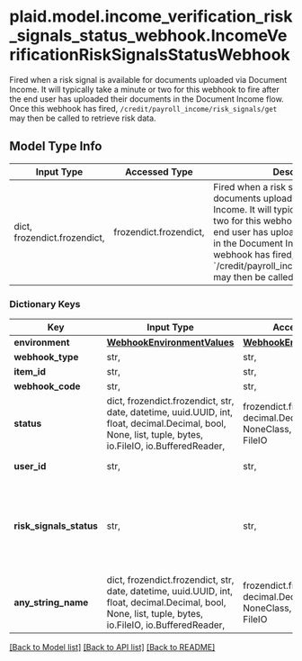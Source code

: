 # plaid.model.income_verification_risk_signals_status_webhook.IncomeVerificationRiskSignalsStatusWebhook

Fired when a risk signal is available for documents uploaded via Document Income. It will typically take a minute or two for this webhook to fire after the end user has uploaded their documents in the Document Income flow. Once this webhook has fired, `/credit/payroll_income/risk_signals/get` may then be called to retrieve risk data.

## Model Type Info
Input Type | Accessed Type | Description | Notes
------------ | ------------- | ------------- | -------------
dict, frozendict.frozendict,  | frozendict.frozendict,  | Fired when a risk signal is available for documents uploaded via Document Income. It will typically take a minute or two for this webhook to fire after the end user has uploaded their documents in the Document Income flow. Once this webhook has fired, &#x60;/credit/payroll_income/risk_signals/get&#x60; may then be called to retrieve risk data. | 

### Dictionary Keys
Key | Input Type | Accessed Type | Description | Notes
------------ | ------------- | ------------- | ------------- | -------------
**environment** | [**WebhookEnvironmentValues**](WebhookEnvironmentValues.md) | [**WebhookEnvironmentValues**](WebhookEnvironmentValues.md) |  | 
**webhook_type** | str,  | str,  | &#x60;\&quot;INCOME\&quot;&#x60; | 
**item_id** | str,  | str,  | The Item ID associated with the verification. | 
**webhook_code** | str,  | str,  | &#x60;INCOME_VERIFICATION_RISK_SIGNALS&#x60; | 
**status** | dict, frozendict.frozendict, str, date, datetime, uuid.UUID, int, float, decimal.Decimal, bool, None, list, tuple, bytes, io.FileIO, io.BufferedReader,  | frozendict.frozendict, str, decimal.Decimal, BoolClass, NoneClass, tuple, bytes, FileIO |  | 
**user_id** | str,  | str,  | The Plaid &#x60;user_id&#x60; of the User associated with this webhook, warning, or error. | [optional] 
**risk_signals_status** | str,  | str,  | &#x60;RISK_SIGNALS_PROCESSING_COMPLETE&#x60;: The income verification fraud detection processing has completed. If the user uploaded multiple documents, this webhook will fire when all documents have finished processing. Call the &#x60;/credit/payroll_income/risk_signals/get&#x60; endpoint to get all risk signal data. | [optional] 
**any_string_name** | dict, frozendict.frozendict, str, date, datetime, uuid.UUID, int, float, decimal.Decimal, bool, None, list, tuple, bytes, io.FileIO, io.BufferedReader,  | frozendict.frozendict, str, decimal.Decimal, BoolClass, NoneClass, tuple, bytes, FileIO | any string name can be used but the value must be the correct type | [optional]

[[Back to Model list]](../../README.md#documentation-for-models) [[Back to API list]](../../README.md#documentation-for-api-endpoints) [[Back to README]](../../README.md)


